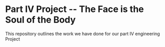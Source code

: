 # Part IV Project -- The Face is the Soul of the Body

This repository outlines the work we have done for our part IV engineering Project
